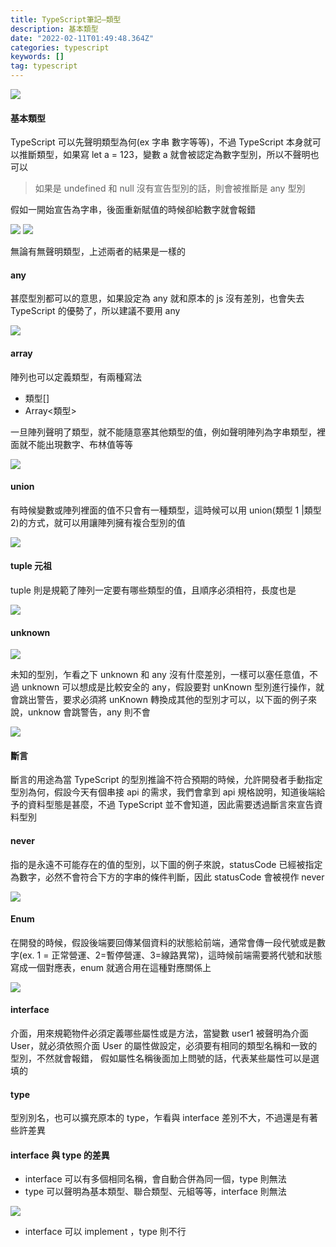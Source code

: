 ```yaml
---
title: TypeScript筆記—類型
description: 基本類型
date: "2022-02-11T01:49:48.364Z"
categories: typescript
keywords: []
tag: typescript
---
```


![](/img/1__nnjL3PzLAl49JV6qCrROuQ.png)

#### 基本類型

TypeScript 可以先聲明類型為何(ex 字串 數字等等)，不過 TypeScript 本身就可以推斷類型，如果寫 let a = 123，變數 a 就會被認定為數字型別，所以不聲明也可以

> 如果是 undefined 和 null 沒有宣告型別的話，則會被推斷是 any 型別

假如一開始宣告為字串，後面重新賦值的時候卻給數字就會報錯

![](/img/1____757awYpDqqXCs__n99B6Vg.png)
![](/img/1__v__dLA7UnPaITHhqQzrlVLg.png)

無論有無聲明類型，上述兩者的結果是一樣的

#### any

甚麼型別都可以的意思，如果設定為 any 就和原本的 js 沒有差別，也會失去 TypeScript 的優勢了，所以建議不要用 any

![](/img/1__W2__OtCTq8ywKM8wz6aemjQ.png)

#### array

陣列也可以定義類型，有兩種寫法

- 類型\[\]
- Array<類型>

一旦陣列聲明了類型，就不能隨意塞其他類型的值，例如聲明陣列為字串類型，裡面就不能出現數字、布林值等等

![](/img/1__ns2aeV6rqz1O2lLtPe1Unw.png)

#### union

有時候變數或陣列裡面的值不只會有一種類型，這時候可以用 union(類型 1 |類型 2)的方式，就可以用讓陣列擁有複合型別的值

![](/img/1__LnPljd0346MjGQP4__lpYQg.png)

#### tuple 元祖

tuple 則是規範了陣列一定要有哪些類型的值，且順序必須相符，長度也是

![](/img/1__X0Sj8LFpHHnppTp5OS1Kcw.png)

#### unknown

![](/img/1__y4UaQaPEUQhAIY6eUCmgSA.png)

未知的型別，乍看之下 unknown 和 any 沒有什麼差別，一樣可以塞任意值，不過 unknown 可以想成是比較安全的 any，假設要對 unKnown 型別進行操作，就會跳出警告，要求必須將 unKnown 轉換成其他的型別才可以，以下面的例子來說，unknow 會跳警告，any 則不會

![](/img/1__jdi__kMGABOOMYwhSwZMdxg.png)

#### 斷言

斷言的用途為當 TypeScript 的型別推論不符合預期的時候，允許開發者手動指定型別為何，假設今天有個串接 api 的需求，我們會拿到 api 規格說明，知道後端給予的資料型態是甚麼，不過 TypeScript 並不會知道，因此需要透過斷言來宣告資料型別

#### never

指的是永遠不可能存在的值的型別，以下圖的例子來說，statusCode 已經被指定為數字，必然不會符合下方的字串的條件判斷，因此 statusCode 會被視作 never

![](/img/1__PByIPfQWYa58njOi6c1UQw.png)

#### Enum

在開發的時候，假設後端要回傳某個資料的狀態給前端，通常會傳一段代號或是數字(ex. 1 = 正常營運、2=暫停營運、3=線路異常)，這時候前端需要將代號和狀態寫成一個對應表，enum 就適合用在這種對應關係上

![](/img/1__LycXCd4FSbSeuo67QzZ2Hw.png)

#### interface

介面，用來規範物件必須定義哪些屬性或是方法，當變數 user1 被聲明為介面 User，就必須依照介面 User 的屬性做設定，必須要有相同的類型名稱和一致的型別，不然就會報錯， 假如屬性名稱後面加上問號的話，代表某些屬性可以是選填的

#### type

型別別名，也可以擴充原本的 type，乍看與 interface 差別不大，不過還是有著些許差異

#### interface 與 type 的差異

- interface 可以有多個相同名稱，會自動合併為同一個，type 則無法
- type 可以聲明為基本類型、聯合類型、元組等等，interface 則無法

![](/img/1__1D2vmrrqy4FFa0__AQeXdUA.png)

- interface 可以 implement ，type 則不行

